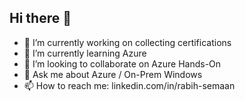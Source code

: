 ## Hi there 👋

- 🔭 I’m currently working on collecting certifications
- 🌱 I’m currently learning Azure 
- 👯 I’m looking to collaborate on Azure Hands-On
- 💬 Ask me about Azure / On-Prem Windows 
- 📫 How to reach me: linkedin.com/in/rabih-semaan


<!--
**Rsemane/Rsemane** is a ✨ _special_ ✨ repository because its `README.md` (this file) appears on your GitHub profile.

Here are some ideas to get you started:

- 🔭 I’m currently working on collecting certifications
- 🌱 I’m currently learning Azure 
- 👯 I’m looking to collaborate on Azure Hands-On
- 💬 Ask me about Azure / On-Prem Windows 
- 📫 How to reach me: linkedin.com/in/rabih-semaan
- ⚡ Fun fact: 
-->
